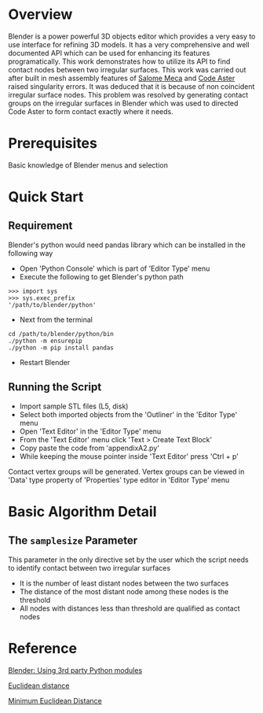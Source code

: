 # Overview
Blender is a power powerful 3D objects editor which provides a very easy to use interface for refining 3D models. It has a very comprehensive and well documented API which can be used for enhancing its features programatically. This work demonstrates how to utilize its API to find contact nodes between two irregular surfaces. This work was carried out after built in mesh assembly features of [Salome Meca][1] and [Code Aster][2] raised singularity errors. It was deduced that it is because of non coincident irregular surface nodes. This problem was resolved by generating contact groups on the irregular surfaces in Blender which was used to directed Code Aster to form contact exactly where it needs.

# Prerequisites
Basic knowledge of Blender menus and selection

# Quick Start

## Requirement
Blender's python would need pandas library which can be installed in the following way

- Open 'Python Console' which is part of 'Editor Type' menu
- Execute the following to get Blender's python path
```
>>> import sys
>>> sys.exec_prefix
'/path/to/blender/python'
```

- Next from the terminal
```
cd /path/to/blender/python/bin
./python -m ensurepip
./python -m pip install pandas
```

- Restart Blender

## Running the Script
- Import sample STL files (L5, disk)
- Select both imported objects from the 'Outliner' in the 'Editor Type' menu
- Open 'Text Editor' in the 'Editor Type' menu
- From the 'Text Editor' menu click 'Text > Create Text Block'
- Copy paste the code from 'appendixA2.py'
- While keeping the mouse pointer inside 'Text Editor' press 'Ctrl + p'

Contact vertex groups will be generated. Vertex groups can be viewed in 'Data' type property of 'Properties' type editor in 'Editor Type' menu

# Basic Algorithm Detail
## The `samplesize` Parameter
This parameter in the only directive set by the user which the script needs to identify contact between two irregular surfaces

- It is the number of least distant nodes between the two surfaces 
- The distance of the most distant node among these nodes is the threshold 
- All nodes with distances less than threshold are qualified as contact nodes

# Reference 

[Blender: Using 3rd party Python modules](https://blender.stackexchange.com/a/122337/83435)

[Euclidean distance](https://stackoverflow.com/questions/1401712/how-can-the-euclidean-distance-be-calculated-with-numpy)

[Minimum Euclidean Distance](https://stackoverflow.com/questions/1871536/minimum-euclidean-distance-between-points-in-two-different-numpy-arrays-not-wit)

[1]: https://www.code-aster.org/spip.php?article303

[2]: https://www.code-aster.org/spip.php?rubrique2